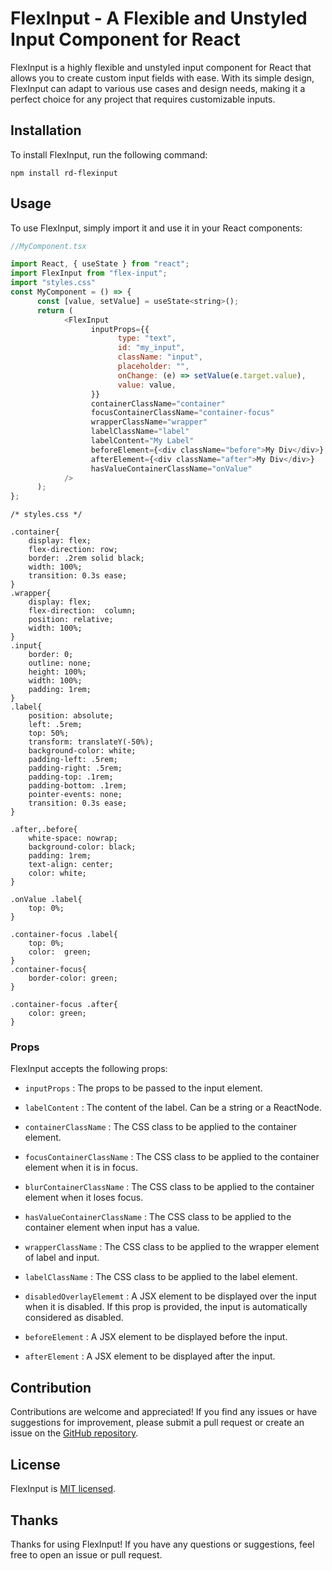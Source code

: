 FlexInput - A Flexible and Unstyled Input Component for React
=============================================================

FlexInput is a highly flexible and unstyled input component for React that allows you to create custom input fields with ease. With its simple design, FlexInput can adapt to various use cases and design needs, making it a perfect choice for any project that requires customizable inputs.

Installation
------------

To install FlexInput, run the following command:


```
npm install rd-flexinput
```

Usage
-----

To use FlexInput, simply import it and use it in your React components:


```js
//MyComponent.tsx

import React, { useState } from "react";
import FlexInput from "flex-input";
import "styles.css"
const MyComponent = () => {
      const [value, setValue] = useState<string>();
      return (
            <FlexInput
                  inputProps={{
                        type: "text",
                        id: "my_input",
                        className: "input",
                        placeholder: "",
                        onChange: (e) => setValue(e.target.value),
                        value: value,
                  }}
                  containerClassName="container"
                  focusContainerClassName="container-focus"            
                  wrapperClassName="wrapper"
                  labelClassName="label"
                  labelContent="My Label"
                  beforeElement={<div className="before">My Div</div>}
                  afterElement={<div className="after">My Div</div>}
                  hasValueContainerClassName="onValue"
            />     
      );
};
```

```
/* styles.css */

.container{
    display: flex;
    flex-direction: row;
    border: .2rem solid black;
    width: 100%;
    transition: 0.3s ease;
}
.wrapper{
    display: flex;
    flex-direction:  column;
    position: relative;
    width: 100%;
}
.input{
    border: 0;
    outline: none;
    height: 100%;
    width: 100%;
    padding: 1rem;
}
.label{
    position: absolute;
    left: .5rem;
    top: 50%;
    transform: translateY(-50%);
    background-color: white;
    padding-left: .5rem;
    padding-right: .5rem;
    padding-top: .1rem;
    padding-bottom: .1rem;
    pointer-events: none;
    transition: 0.3s ease;
}

.after,.before{
    white-space: nowrap;
    background-color: black;
    padding: 1rem;
    text-align: center;
    color: white;
}

.onValue .label{
    top: 0%;
}

.container-focus .label{
    top: 0%;
    color:  green;
}
.container-focus{
    border-color: green;
}

.container-focus .after{
    color: green;
}
```


### Props

FlexInput accepts the following props:


* `inputProps` : The props to be passed to the input element.

* `labelContent` : The content of the label. Can be a string or a ReactNode.

* `containerClassName` : The CSS class to be applied to the container element.

* `focusContainerClassName` : The CSS class to be applied to the container element when it is in focus.

* `blurContainerClassName` : The CSS class to be applied to the container element when it loses focus.

* `hasValueContainerClassName` : The CSS class to be applied to the container element when input has a value.

* `wrapperClassName` : The CSS class to be applied to the wrapper element of label and input.

* `labelClassName` : The CSS class to be applied to the label element.

* `disabledOverlayElememt` : A JSX element to be displayed over the input when it is disabled. If this prop is provided, the input is automatically considered as disabled.

* `beforeElement` : A JSX element to be displayed before the input.

* `afterElement` : A JSX element to be displayed after the input.

Contribution
------------

Contributions are welcome and appreciated! If you find any issues or have suggestions for improvement, please submit a pull request or create an issue on the [GitHub repository](https://github.com/developerx167/rd-flexinput/issues).

License
-------

FlexInput is [MIT licensed](https://github.com/developerx167/rd-flexinput/blob/master/LICENSE).

Thanks
------

Thanks for using FlexInput! If you have any questions or suggestions, feel free to open an issue or pull request.